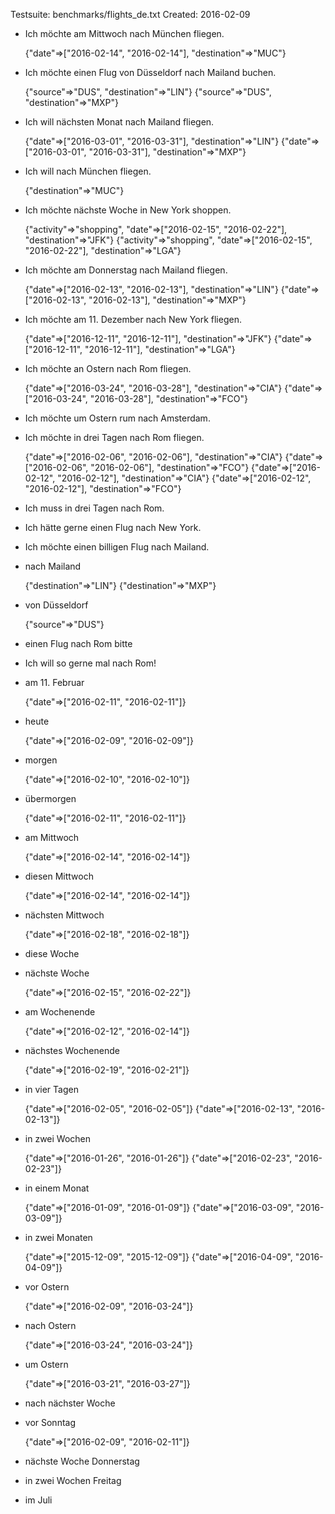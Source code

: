 Testsuite: benchmarks/flights_de.txt
Created:   2016-02-09


* Ich möchte am Mittwoch nach München fliegen.

    {"date"=>["2016-02-14", "2016-02-14"], "destination"=>"MUC"}

* Ich möchte einen Flug von Düsseldorf nach Mailand buchen.

    {"source"=>"DUS", "destination"=>"LIN"}
    {"source"=>"DUS", "destination"=>"MXP"}

* Ich will nächsten Monat nach Mailand fliegen.

    {"date"=>["2016-03-01", "2016-03-31"], "destination"=>"LIN"}
    {"date"=>["2016-03-01", "2016-03-31"], "destination"=>"MXP"}

* Ich will nach München fliegen.

    {"destination"=>"MUC"}

* Ich möchte nächste Woche in New York shoppen.

    {"activity"=>"shopping", "date"=>["2016-02-15", "2016-02-22"], "destination"=>"JFK"}
    {"activity"=>"shopping", "date"=>["2016-02-15", "2016-02-22"], "destination"=>"LGA"}

* Ich möchte am Donnerstag nach Mailand fliegen.

    {"date"=>["2016-02-13", "2016-02-13"], "destination"=>"LIN"}
    {"date"=>["2016-02-13", "2016-02-13"], "destination"=>"MXP"}

* Ich möchte am 11. Dezember nach New York fliegen.

    {"date"=>["2016-12-11", "2016-12-11"], "destination"=>"JFK"}
    {"date"=>["2016-12-11", "2016-12-11"], "destination"=>"LGA"}

* Ich möchte an Ostern nach Rom fliegen.

    {"date"=>["2016-03-24", "2016-03-28"], "destination"=>"CIA"}
    {"date"=>["2016-03-24", "2016-03-28"], "destination"=>"FCO"}

* Ich möchte um Ostern rum nach Amsterdam.


* Ich möchte in drei Tagen nach Rom fliegen.

    {"date"=>["2016-02-06", "2016-02-06"], "destination"=>"CIA"}
    {"date"=>["2016-02-06", "2016-02-06"], "destination"=>"FCO"}
    {"date"=>["2016-02-12", "2016-02-12"], "destination"=>"CIA"}
    {"date"=>["2016-02-12", "2016-02-12"], "destination"=>"FCO"}

* Ich muss in drei Tagen nach Rom.


* Ich hätte gerne einen Flug nach New York.


* Ich möchte einen billigen Flug nach Mailand.


* nach Mailand

    {"destination"=>"LIN"}
    {"destination"=>"MXP"}

* von Düsseldorf

    {"source"=>"DUS"}

* einen Flug nach Rom bitte


* Ich will so gerne mal nach Rom!


* am 11. Februar

    {"date"=>["2016-02-11", "2016-02-11"]}

* heute

    {"date"=>["2016-02-09", "2016-02-09"]}

* morgen

    {"date"=>["2016-02-10", "2016-02-10"]}

* übermorgen

    {"date"=>["2016-02-11", "2016-02-11"]}

* am Mittwoch

    {"date"=>["2016-02-14", "2016-02-14"]}

* diesen Mittwoch

    {"date"=>["2016-02-14", "2016-02-14"]}

* nächsten Mittwoch

    {"date"=>["2016-02-18", "2016-02-18"]}

* diese Woche


* nächste Woche

    {"date"=>["2016-02-15", "2016-02-22"]}

* am Wochenende

    {"date"=>["2016-02-12", "2016-02-14"]}

* nächstes Wochenende

    {"date"=>["2016-02-19", "2016-02-21"]}

* in vier Tagen

    {"date"=>["2016-02-05", "2016-02-05"]}
    {"date"=>["2016-02-13", "2016-02-13"]}

* in zwei Wochen

    {"date"=>["2016-01-26", "2016-01-26"]}
    {"date"=>["2016-02-23", "2016-02-23"]}

* in einem Monat

    {"date"=>["2016-01-09", "2016-01-09"]}
    {"date"=>["2016-03-09", "2016-03-09"]}

* in zwei Monaten

    {"date"=>["2015-12-09", "2015-12-09"]}
    {"date"=>["2016-04-09", "2016-04-09"]}

* vor Ostern

    {"date"=>["2016-02-09", "2016-03-24"]}

* nach Ostern

    {"date"=>["2016-03-24", "2016-03-24"]}

* um Ostern

    {"date"=>["2016-03-21", "2016-03-27"]}

* nach nächster Woche


* vor Sonntag

    {"date"=>["2016-02-09", "2016-02-11"]}

* nächste Woche Donnerstag


* in zwei Wochen Freitag


* im Juli

